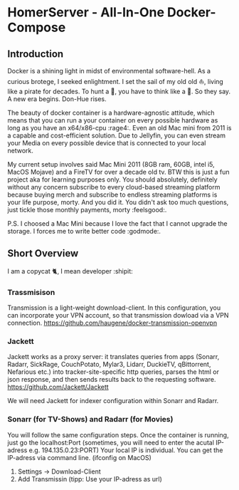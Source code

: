 # HomerServer - All-In-One Docker-Compose

## Introduction ##

Docker is a shining light in midst of environmental software-hell. As a curious brotege, I seeked enlightment. I set the sail of my old old ⛵, living like a pirate for decades. To hunt a 🐳, you have to think like a 🐳. So they say. A new era begins. Don-Hue rises.

The beauty of docker container is a hardware-agnostic attitude, which means that you can run a your container on every possible hardware as long as you have an x64/x86-cpu :rage4:. Even an old Mac mini from 2011 is a capable and cost-efficient solution. Due to Jellyfin, you can even stream your Media on every possible device that is connected to your local network. 

My current setup involves said Mac Mini 2011 (8GB ram, 60GB, intel i5, MacOS Mojave) and a FireTV for over a decade old tv. BTW this is just a fun project aka for learning purposes only. You should absolutely, definitely without any concern subscribe to every cloud-based streaming platform because buying merch and subscribe to endless streaming platforms is your life purpose, morty. And you did it. You didn't ask too much questions, just tickle those monthly payments, morty :feelsgood:. 

P.S. I choosed a Mac Mini because I love the fact that I cannot upgrade the storage. I forces me to write better code :godmode:.

## Short Overview ##
I am a copycat 🐈, I mean developer :shipit:

### Trassmisison ###
Transmission is a light-weight download-client. In this configuration, you can incorporate your VPN account, so that transmission dowload via a VPN connection. https://github.com/haugene/docker-transmission-openvpn

### Jackett ###
Jackett works as a proxy server: it translates queries from apps (Sonarr, Radarr, SickRage, CouchPotato, Mylar3, Lidarr, DuckieTV, qBittorrent, Nefarious etc.) into tracker-site-specific http queries, parses the html or json response, and then sends results back to the requesting software. https://github.com/Jackett/Jackett

We will need Jackett for indexer configuration within Sonarr and Radarr.

### Sonarr (for TV-Shows) and Radarr (for Movies) ###
You will follow the same configuration steps.
Once the container is running, just go the localhost:Port (sometimes, you will need to enter the acutal IP-adress e.g. 194.135.0.23:PORT) Your local IP is individual. You can get the IP-adress via command line. (ifconfig on MacOS)

1) Settings -> Download-Client
2) Add Transmissin (tipp: Use your IP-adress as url)


